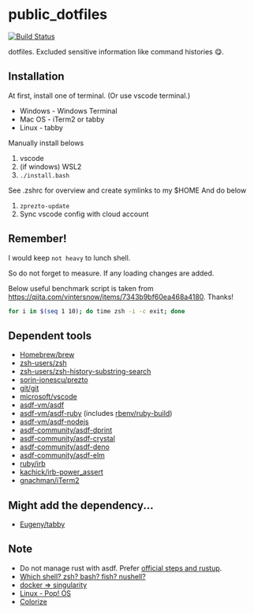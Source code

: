 # public_dotfiles

[![Build Status](https://github.com/kachick/public_dotfiles/actions/workflows/lint.yml/badge.svg?branch=main)](https://github.com/kachick/public_dotfiles/actions/workflows/lint.yml?query=branch%3Amain+)

dotfiles. Excluded sensitive information like command histories :yum:.

## Installation

At first, install one of terminal. (Or use vscode terminal.)

- Windows - Windows Terminal
- Mac OS - iTerm2 or tabby
- Linux - tabby

Manually install belows

1. vscode
1. (if windows) WSL2
1. `./install.bash`

See .zshrc for overview and create symlinks to my $HOME
And do below

1. `zprezto-update`
1. Sync vscode config with cloud account

## Remember!

I would keep `not heavy` to lunch shell.

So do not forget to measure. If any loading changes are added.

Below useful benchmark script is taken from https://qiita.com/vintersnow/items/7343b9bf60ea468a4180. Thanks!

```zsh
for i in $(seq 1 10); do time zsh -i -c exit; done
```

## Dependent tools

- [Homebrew/brew](https://github.com/Homebrew/brew)
- [zsh-users/zsh](https://github.com/zsh-users/zsh)
- [zsh-users/zsh-history-substring-search](https://github.com/zsh-users/zsh-history-substring-search)
- [sorin-ionescu/prezto](https://github.com/sorin-ionescu/prezto)
- [git/git](https://github.com/git/git)
- [microsoft/vscode](https://github.com/microsoft/vscode)
- [asdf-vm/asdf](https://github.com/asdf-vm/asdf)
- [asdf-vm/asdf-ruby](https://github.com/asdf-vm/asdf-ruby) (includes [rbenv/ruby-build](https://github.com/rbenv/ruby-build))
- [asdf-vm/asdf-nodejs](https://github.com/asdf-vm/asdf-nodejs)
- [asdf-community/asdf-dprint](https://github.com/asdf-community/asdf-dprint)
- [asdf-community/asdf-crystal](https://github.com/asdf-community/asdf-crystal)
- [asdf-community/asdf-deno](https://github.com/asdf-community/asdf-deno)
- [asdf-community/asdf-elm](https://github.com/asdf-community/asdf-elm)
- [ruby/irb](https://github.com/ruby/irb)
- [kachick/irb-power_assert](https://github.com/kachick/irb-power_assert)
- [gnachman/iTerm2](https://github.com/gnachman/iTerm2)

## Might add the dependency...

- [Eugeny/tabby](https://github.com/Eugeny/tabby)

## Note

- Do not manage rust with asdf. Prefer [official steps and rustup](https://www.rust-lang.org/ja/tools/install).
- [Which shell? zsh? bash? fish? nushell?](https://github.com/kachick/times_kachick/issues/184)
- [docker => singularity](https://github.com/kachick/times_kachick/issues/186)
- [Linux - Pop! OS](https://github.com/kachick/times_kachick/issues/174)
- [Colorize](https://github.com/kachick/times_kachick/issues/93)
